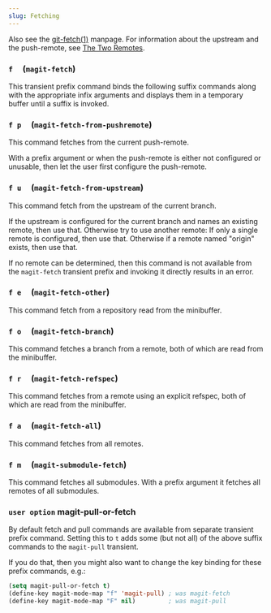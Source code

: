 ```yaml
---
slug: Fetching
---
```


Also see the [git-fetch(1)](http://git-scm.com/docs/git-fetch) manpage. For information about the upstream and the push-remote, see [The Two Remotes](The-Two-Remotes).

### `f`     (`magit-fetch`)

This transient prefix command binds the following suffix commands along with the appropriate infix arguments and displays them in a temporary buffer until a suffix is invoked.

### `f p`     (`magit-fetch-from-pushremote`)

This command fetches from the current push-remote.

With a prefix argument or when the push-remote is either not configured or unusable, then let the user first configure the push-remote.

### `f u`     (`magit-fetch-from-upstream`)

This command fetch from the upstream of the current branch.

If the upstream is configured for the current branch and names an existing remote, then use that. Otherwise try to use another remote: If only a single remote is configured, then use that. Otherwise if a remote named "origin" exists, then use that.

If no remote can be determined, then this command is not available from the `magit-fetch` transient prefix and invoking it directly results in an error.

### `f e`     (`magit-fetch-other`)

This command fetch from a repository read from the minibuffer.

### `f o`     (`magit-fetch-branch`)

This command fetches a branch from a remote, both of which are read from the minibuffer.

### `f r`     (`magit-fetch-refspec`)

This command fetches from a remote using an explicit refspec, both of which are read from the minibuffer.

### `f a`     (`magit-fetch-all`)

This command fetches from all remotes.

### `f m`     (`magit-submodule-fetch`)

This command fetches all submodules. With a prefix argument it fetches all remotes of all submodules.

### <span className="tag useroption">`user option`</span> **magit-pull-or-fetch**

By default fetch and pull commands are available from separate transient prefix command. Setting this to `t` adds some (but not all) of the above suffix commands to the `magit-pull` transient.

If you do that, then you might also want to change the key binding for these prefix commands, e.g.:

```lisp
(setq magit-pull-or-fetch t)
(define-key magit-mode-map "f" 'magit-pull) ; was magit-fetch
(define-key magit-mode-map "F" nil)         ; was magit-pull
```
